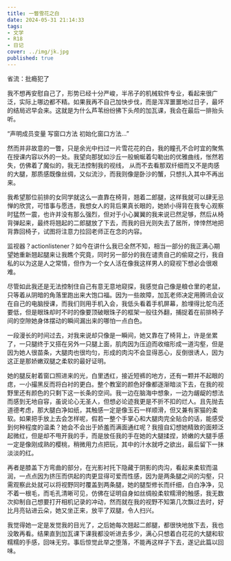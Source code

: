 ```yaml
---
title: 一瞥雪花之白
date: 2024-05-31 21:14:33
tags: 
- 文学
- R18
- 日记
cover: ../img/jk.jpg
published: true
---
```

省流：批瘾犯了
<!--more-->
我不想再安慰自己了，形势已经十分严峻，半吊子的机械软件专业，看起来很广泛，实际上哪边都不精。如果我再不自己加快步伐，而是浑浑噩噩地过日子，最坏的结局迟早会来。这就是为什么芦苇纷纷拂下头颅的加瓦课，我会在最后一排抬头听。

“声明成员变量 写窗口方法 初始化窗口方法...”



然而并非故意的一瞥，只是余光中扫过一片雪花花的白，我的瞳孔不合时宜的聚焦在授课内容以外的一处。我望向那犹如沙丘一般蜿蜒着勾勒出的优雅曲线，怅然若失，仿佛着了魔似的，我无法控制我的视线， 从而不去看那双纤细而又不是肉感的大腿，那质感既像丝绸，又似流沙，而我则像是卧沙的蟹，只想扎入其中不再出来。



我希望那位前排的女同学就这么一直靠在椅背，翘着二郎腿，这样我就可以肆无忌惮的欣赏，可惜事与愿违，我想女人的背后果真长眼的，她娇小得背在我专心观察时猛然一震，也许并没有那么强烈，但对于小心翼翼的我来说已然足够，然后从椅背弹起来，最终将翘起的二郎腿放了下去，而我的目光则失去了居所，悻悻然地把背靠回椅子，试图将注意力拉回老师正在念的内容。



监视器？actionlistener？如今在讲什么我已全然不知，相当一部分的我正满心期望她重新翘起腿来让我瞧个究竟，同时另一部分的我在谴责自己的偷窥之行，我自私的以为这是人之常情，但作为一个女人活在像我这样男人的窥视下想必会很艰难。



尽管如此我还是无法控制住自己有意无意地窥探，我感觉自己像是粮仓里的老鼠，只等着从阴暗的角落里跑出来大饱口福。因为一些故障，加瓦老师决定用腾讯会议在自己的电脑授课，而我们则用手机入会，我低头看着手机屏幕，脸埋得比鸵鸟还要低，但是眼珠却时不时的像要顶破眼珠子的框架一般往外翻，捕捉着在前排椅子间的空隙她身体摆动的瞬间漏出来的哪怕一点白色。



一段漫长的时间过去，对我来说却只像是一瞬间，她又靠在了椅背上，许是坐累了，一只腿终于又搭在另外一只腿上面，肌肉因为压迫而收缩形成一道沟壑，但是因为她人很苗条，大腿肉也很均匀，形成的肉沟不会显得恶心，反倒很诱人，因为这正是那娇嫩双腿之柔软的最好证明。

她的腿反射着窗口照进来的光，白里透红，接近短裤的地方，还有一颗并不起眼的痣，一小撮黑反而将白衬的更白。整个教室的颜色好像都逐渐暗淡下去，在我的视野里还有颜色的只剩下这一长条的空间。我一边在脑海中想象，一边为龌龊的想法而感到无地自容，虽说论心无圣人，但想必论迹我更是不折不扣的烂人。且先抛去道德考虑，那大腿白净如纸，其触感一定是像玉石一样顺滑，但又兼有家猫的柔软。如果把手放上去会怎样呢，假若一整个手掌心和大腿肉完全贴合的话，能感受到何种程度的温柔？她会不会出于娇羞而满面通红呢？我擅自幻想她精致的面颊泛起微红，但是却不甩开我的手，而是放任我的手在她的大腿揉捏，娇嫩的大腿手感一定是像刚成熟的樱桃，稍微用力点把玩，其中的汁水就呼之欲出，最后留下一抹淡淡的红。

再者是膝盖下方弯曲的部分，在光影衬托下隐藏于阴影的肉沟，看起来柔软而温润，一点点因为挤压而供起的肉更显得可爱而性感，因为是两条腿之间的沟壑，只需观察此处就可以将视野同时覆盖到两条腿，她的腿型修长而纤细，白白净净，见不着一根毛，而毛孔清晰可见，仿佛在证明自身如丝绸般柔软糯滑的触感，我无数次抑制自己想要打开相机记录的冲动，然而就在我的视野不知第几次飘过去时，好比月亮钻进云朵，她又坐正来，放平了双腿，令人扫兴。



我觉得她一定是发觉我的目光了，之后她每次翘起二郎腿，都很快地放下去，我也没敢再看。结果直到加瓦课下课我都没听进去多少，满心只想着白花花的大腿和软糯糯的手感，回味无穷。事后惊觉此举之堕落，不能再这样子下去，遂记此篇以回味。